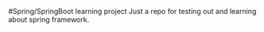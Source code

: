 #Spring/SpringBoot learning project
Just a repo for testing out and learning about spring framework.

